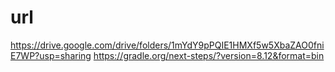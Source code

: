 # url

https://drive.google.com/drive/folders/1mYdY9pPQIE1HMXf5w5XbaZAO0fniE7WP?usp=sharing
https://gradle.org/next-steps/?version=8.12&format=bin
